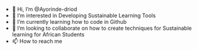 - 👋 Hi, I’m @Ayorinde-driod
- 👀 I’m interested in Developing Sustainable Learning Tools
- 🌱 I’m currently learning how to code in Github
- 💞️ I’m looking to collaborate on how to create techniques for Sustainable learning for African Students
- 📫 How to reach me 

<!---
Ayorinde-driod/Ayorinde-driod is a ✨ special ✨ repository because its `README.md` (this file) appears on your GitHub profile.
You can click the Preview link to take a look at your changes.
--->
